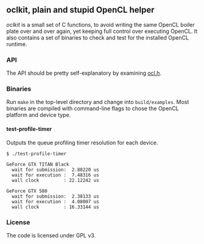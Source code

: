 ## oclkit, plain and stupid OpenCL helper

_oclkit_ is a small set of C functions, to avoid writing the same OpenCL boiler
plate over and over again, yet keeping full control over executing OpenCL. It
also contains a set of binaries to check and test for the installed OpenCL
runtime.


### API

The API should be pretty self-explanatory by examining [ocl.h](https://github.com/matze/oclkit/blob/master/src/ocl.h).

### Binaries

Run `make` in the top-level directory and change into `build/examples`. Most
binaries are compiled with command-line flags to chose the OpenCL platform and
device type.


#### test-profile-timer

Outputs the queue profiling timer resolution for each device.

    $ ./test-profile-timer

    GeForce GTX TITAN Black
      wait for submission:  2.88220 us
      wait for execution :  7.48316 us
      wall clock         : 22.12242 us

    GeForce GTX 580
      wait for submission:  2.38133 us
      wait for execution :  4.08007 us
      wall clock         : 16.33144 us


### License

The code is licensed under GPL v3.
